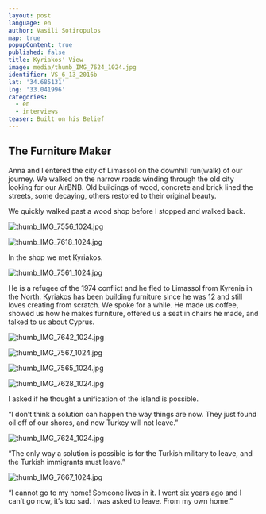 ```yaml
---
layout: post
language: en
author: Vasili Sotiropulos
map: true
popupContent: true
published: false
title: Kyriakos' View
image: media/thumb_IMG_7624_1024.jpg
identifier: VS_6_13_2016b
lat: '34.685131'
lng: '33.041996'
categories:
  - en
  - interviews
teaser: Built on his Belief
---
```

## The Furniture Maker

Anna and I entered the city of Limassol on the downhill run(walk) of our journey. We walked on the narrow roads winding through the old city looking for our AirBNB. Old buildings of wood, concrete and brick lined the streets, some decaying, others restored to their original beauty. 

We quickly walked past a wood shop before I stopped and walked back.

![thumb_IMG_7556_1024.jpg]({{site.baseurl}}/media/thumb_IMG_7556_1024.jpg)

![thumb_IMG_7618_1024.jpg]({{site.baseurl}}/media/thumb_IMG_7618_1024.jpg)

In the shop we met Kyriakos. 

![thumb_IMG_7561_1024.jpg]({{site.baseurl}}/media/thumb_IMG_7561_1024.jpg)

He is a refugee of the 1974 conflict and he fled to Limassol from Kyrenia in the North. Kyriakos has been building furniture since he was 12 and still loves creating from scratch. We spoke for a while. He made us coffee, showed us how he makes furniture, offered us a seat in chairs he made, and talked to us about Cyprus. 

![thumb_IMG_7642_1024.jpg]({{site.baseurl}}/media/thumb_IMG_7642_1024.jpg)

![thumb_IMG_7567_1024.jpg]({{site.baseurl}}/media/thumb_IMG_7567_1024.jpg)

![thumb_IMG_7565_1024.jpg]({{site.baseurl}}/media/thumb_IMG_7565_1024.jpg)

![thumb_IMG_7628_1024.jpg]({{site.baseurl}}/media/thumb_IMG_7628_1024.jpg)

I asked if he thought a unification of the island is possible. 

“I don’t think a solution can happen the way things are now. They just found oil off of our shores, and now Turkey will not leave.”

![thumb_IMG_7624_1024.jpg]({{site.baseurl}}/media/thumb_IMG_7624_1024.jpg)

“The only way a solution is possible is for the Turkish military to leave, and the Turkish immigrants must leave.”

![thumb_IMG_7667_1024.jpg]({{site.baseurl}}/media/thumb_IMG_7667_1024.jpg)

“I cannot go to my home! Someone lives in it. I went six years ago and I can’t go now, it’s too sad. I was asked to leave. From my own home.”
